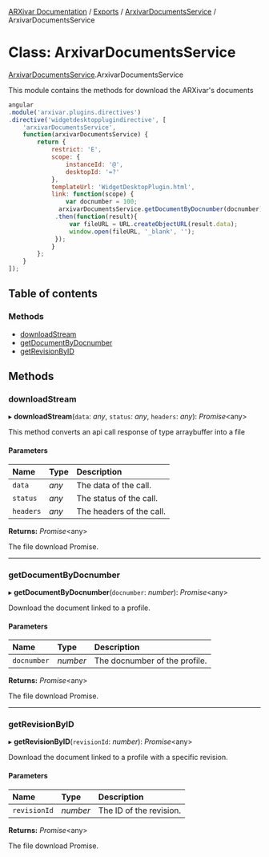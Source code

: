 [ARXivar Documentation](../README.md) / [Exports](../modules.md) / [ArxivarDocumentsService](../modules/arxivardocumentsservice.md) / ArxivarDocumentsService

# Class: ArxivarDocumentsService

[ArxivarDocumentsService](../modules/arxivardocumentsservice.md).ArxivarDocumentsService

This module contains the methods for download the ARXivar's documents
```javascript
angular
.module('arxivar.plugins.directives')
.directive('widgetdesktopplugindirective', [
	'arxivarDocumentsService',
	function(arxivarDocumentsService) {
		return {
			restrict: 'E',
			scope: {
				instanceId: '@',
				desktopId: '=?'
			},
			templateUrl: 'WidgetDesktopPlugin.html',
			link: function(scope) {
				var docnumber = 100;
              arxivarDocumentsService.getDocumentByDocnumber(docnumber)
             .then(function(result){
                 var fileURL = URL.createObjectURL(result.data);
                 window.open(fileURL, '_blank', '');
             });
			}
		};
	}
]);
```

## Table of contents

### Methods

- [downloadStream](arxivardocumentsservice.arxivardocumentsservice-1.md#downloadstream)
- [getDocumentByDocnumber](arxivardocumentsservice.arxivardocumentsservice-1.md#getdocumentbydocnumber)
- [getRevisionByID](arxivardocumentsservice.arxivardocumentsservice-1.md#getrevisionbyid)

## Methods

### downloadStream

▸ **downloadStream**(`data`: *any*, `status`: *any*, `headers`: *any*): *Promise*<any\>

This method converts an api call response of type arraybuffer into a file

#### Parameters

| Name | Type | Description |
| :------ | :------ | :------ |
| `data` | *any* | The data of the call. |
| `status` | *any* | The status of the call. |
| `headers` | *any* | The headers of the call. |

**Returns:** *Promise*<any\>

The file download Promise.

___

### getDocumentByDocnumber

▸ **getDocumentByDocnumber**(`docnumber`: *number*): *Promise*<any\>

Download the document linked to a profile.

#### Parameters

| Name | Type | Description |
| :------ | :------ | :------ |
| `docnumber` | *number* | The docnumber of the profile. |

**Returns:** *Promise*<any\>

The file download Promise.

___

### getRevisionByID

▸ **getRevisionByID**(`revisionId`: *number*): *Promise*<any\>

Download the document linked to a profile with a specific revision.

#### Parameters

| Name | Type | Description |
| :------ | :------ | :------ |
| `revisionId` | *number* | The ID of the revision. |

**Returns:** *Promise*<any\>

The file download Promise.

